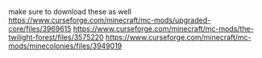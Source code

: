 make sure to download these as well 
https://www.curseforge.com/minecraft/mc-mods/upgraded-core/files/3969615
https://www.curseforge.com/minecraft/mc-mods/the-twilight-forest/files/3575220
https://www.curseforge.com/minecraft/mc-mods/minecolonies/files/3949019
